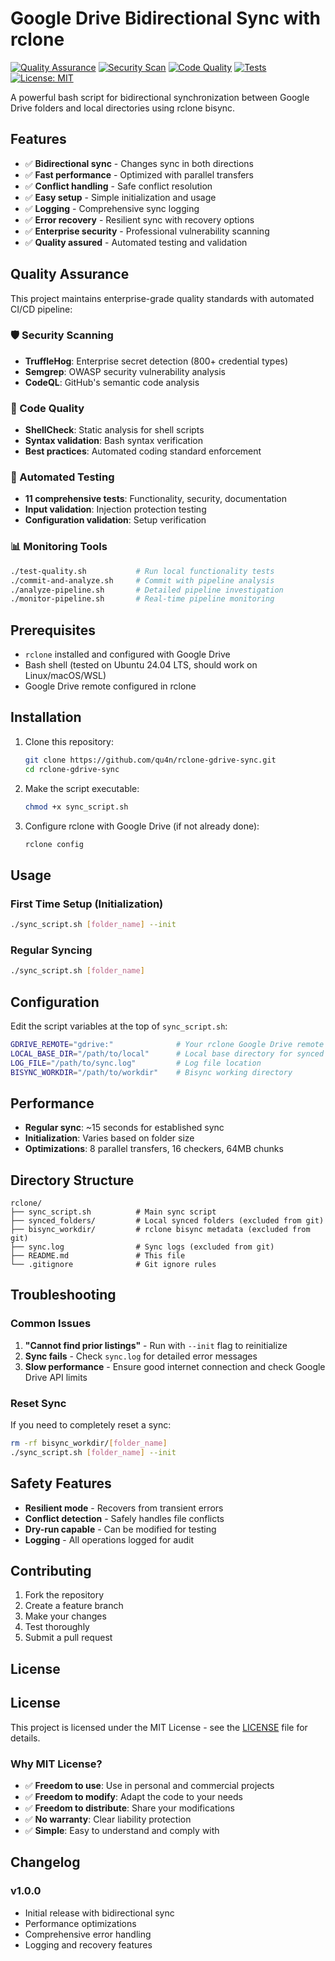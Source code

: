 # Google Drive Bidirectional Sync with rclone

[![Quality Assurance](https://github.com/qu4n/rclone-gdrive-sync/actions/workflows/quality.yml/badge.svg)](https://github.com/qu4n/rclone-gdrive-sync/actions/workflows/quality.yml)
[![Security Scan](https://img.shields.io/badge/security-scanned-green?logo=github)](https://github.com/qu4n/rclone-gdrive-sync/actions/workflows/quality.yml)
[![Code Quality](https://img.shields.io/badge/shellcheck-passing-brightgreen?logo=github)](https://github.com/qu4n/rclone-gdrive-sync/actions/workflows/quality.yml)
[![Tests](https://img.shields.io/badge/tests-11%2F11%20passing-brightgreen?logo=github)](https://github.com/qu4n/rclone-gdrive-sync/actions/workflows/quality.yml)
[![License: MIT](https://img.shields.io/badge/License-MIT-yellow.svg)](https://opensource.org/licenses/MIT)

A powerful bash script for bidirectional synchronization between Google Drive folders and local directories using rclone bisync.

## Features

- ✅ **Bidirectional sync** - Changes sync in both directions
- ✅ **Fast performance** - Optimized with parallel transfers
- ✅ **Conflict handling** - Safe conflict resolution
- ✅ **Easy setup** - Simple initialization and usage
- ✅ **Logging** - Comprehensive sync logging
- ✅ **Error recovery** - Resilient sync with recovery options
- ✅ **Enterprise security** - Professional vulnerability scanning
- ✅ **Quality assured** - Automated testing and validation

## Quality Assurance

This project maintains enterprise-grade quality standards with automated CI/CD pipeline:

### 🛡️ Security Scanning
- **TruffleHog**: Enterprise secret detection (800+ credential types)
- **Semgrep**: OWASP security vulnerability analysis
- **CodeQL**: GitHub's semantic code analysis

### 🔧 Code Quality  
- **ShellCheck**: Static analysis for shell scripts
- **Syntax validation**: Bash syntax verification
- **Best practices**: Automated coding standard enforcement

### 🧪 Automated Testing
- **11 comprehensive tests**: Functionality, security, documentation
- **Input validation**: Injection protection testing
- **Configuration validation**: Setup verification

### 📊 Monitoring Tools
```bash
./test-quality.sh           # Run local functionality tests
./commit-and-analyze.sh     # Commit with pipeline analysis
./analyze-pipeline.sh       # Detailed pipeline investigation
./monitor-pipeline.sh       # Real-time pipeline monitoring
```

## Prerequisites

- `rclone` installed and configured with Google Drive
- Bash shell (tested on Ubuntu 24.04 LTS, should work on Linux/macOS/WSL)
- Google Drive remote configured in rclone

## Installation

1. Clone this repository:
   ```bash
   git clone https://github.com/qu4n/rclone-gdrive-sync.git
   cd rclone-gdrive-sync
   ```

2. Make the script executable:
   ```bash
   chmod +x sync_script.sh
   ```

3. Configure rclone with Google Drive (if not already done):
   ```bash
   rclone config
   ```

## Usage

### First Time Setup (Initialization)

```bash
./sync_script.sh [folder_name] --init
```

### Regular Syncing

```bash
./sync_script.sh [folder_name]
```

## Configuration

Edit the script variables at the top of `sync_script.sh`:

```bash
GDRIVE_REMOTE="gdrive:"              # Your rclone Google Drive remote name
LOCAL_BASE_DIR="/path/to/local"      # Local base directory for synced folders
LOG_FILE="/path/to/sync.log"         # Log file location
BISYNC_WORKDIR="/path/to/workdir"    # Bisync working directory
```

## Performance

- **Regular sync**: ~15 seconds for established sync
- **Initialization**: Varies based on folder size
- **Optimizations**: 8 parallel transfers, 16 checkers, 64MB chunks

## Directory Structure

```
rclone/
├── sync_script.sh          # Main sync script
├── synced_folders/         # Local synced folders (excluded from git)
├── bisync_workdir/         # rclone bisync metadata (excluded from git)
├── sync.log                # Sync logs (excluded from git)
├── README.md               # This file
└── .gitignore              # Git ignore rules
```

## Troubleshooting

### Common Issues

1. **"Cannot find prior listings"** - Run with `--init` flag to reinitialize
2. **Sync fails** - Check `sync.log` for detailed error messages
3. **Slow performance** - Ensure good internet connection and check Google Drive API limits

### Reset Sync

If you need to completely reset a sync:

```bash
rm -rf bisync_workdir/[folder_name]
./sync_script.sh [folder_name] --init
```

## Safety Features

- **Resilient mode** - Recovers from transient errors
- **Conflict detection** - Safely handles file conflicts
- **Dry-run capable** - Can be modified for testing
- **Logging** - All operations logged for audit

## Contributing

1. Fork the repository
2. Create a feature branch
3. Make your changes
4. Test thoroughly
5. Submit a pull request

## License

## License

This project is licensed under the MIT License - see the [LICENSE](LICENSE) file for details.

### Why MIT License?
- ✅ **Freedom to use**: Use in personal and commercial projects
- ✅ **Freedom to modify**: Adapt the code to your needs
- ✅ **Freedom to distribute**: Share your modifications
- ✅ **No warranty**: Clear liability protection
- ✅ **Simple**: Easy to understand and comply with

## Changelog

### v1.0.0
- Initial release with bidirectional sync
- Performance optimizations
- Comprehensive error handling
- Logging and recovery features
